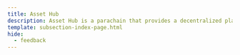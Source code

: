 ```yaml
---
title: Asset Hub
description: Asset Hub is a parachain that provides a decentralized platform for the issuance, management, and trading of digital assets.
template: subsection-index-page.html
hide:
  - feedback
---
```

